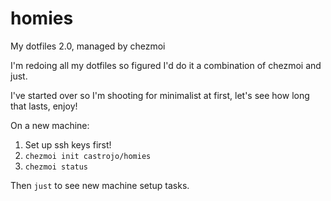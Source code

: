 # homies
My dotfiles 2.0, managed by chezmoi

I'm redoing all my dotfiles so figured I'd do it a combination of chezmoi and just. 

I've started over so I'm shooting for minimalist at first, let's see how long that lasts, enjoy!

On a new machine:

1. Set up ssh keys first!
1. `chezmoi init castrojo/homies`
1. `chezmoi status`
    
Then `just` to see new machine setup tasks.
